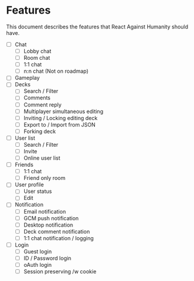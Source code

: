 # Features
This document describes the features that React Against Humanity should have.

- [ ] Chat
  - [ ] Lobby chat
  - [ ] Room chat
  - [ ] 1:1 chat
  - [ ] n:n chat (Not on roadmap)
- [ ] Gameplay
- [ ] Decks
  - [ ] Search / Filter
  - [ ] Comments
  - [ ] Comment reply
  - [ ] Multiplayer simultaneous editing
  - [ ] Inviting / Locking editing deck
  - [ ] Export to / Import from JSON
  - [ ] Forking deck
- [ ] User list
  - [ ] Search / Filter
  - [ ] Invite
  - [ ] Online user list
- [ ] Friends
  - [ ] 1:1 chat
  - [ ] Friend only room
- [ ] User profile
  - [ ] User status
  - [ ] Edit
- [ ] Notification
  - [ ] Email notification
  - [ ] GCM push notification
  - [ ] Desktop notification
  - [ ] Deck comment notification
  - [ ] 1:1 chat notification / logging
- [ ] Login
  - [ ] Guest login
  - [ ] ID / Password login
  - [ ] oAuth login
  - [ ] Session preserving /w cookie
